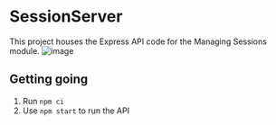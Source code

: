 # SessionServer

This project houses the Express API code for the Managing Sessions module.
![image](https://github.com/user-attachments/assets/a0e21cd5-616e-49d0-ab6a-da981ea02081)

## Getting going
1. Run `npm ci`
2. Use `npm start` to run the API
